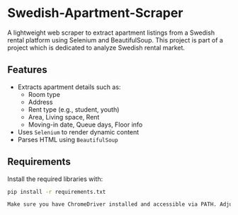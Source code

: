 # Swedish-Apartment-Scraper

A lightweight web scraper to extract apartment listings from a Swedish rental platform using Selenium and BeautifulSoup. 
This project is part of a project which is dedicated to analyze Swedish rental market.


## Features

- Extracts apartment details such as:
  - Room type
  - Address
  - Rent type (e.g., student, youth)
  - Area, Living space, Rent
  - Moving-in date, Queue days, Floor info
- Uses `Selenium` to render dynamic content
- Parses HTML using `BeautifulSoup`

##  Requirements

Install the required libraries with:

```bash
pip install -r requirements.txt

Make sure you have ChromeDriver installed and accessible via PATH. Adjust your Selenium driver accordingly if using another browser.
